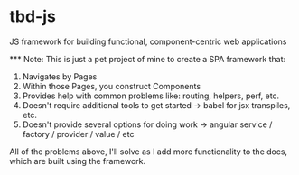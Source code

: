 # tbd-js
JS framework for building functional, component-centric web applications

*** Note: This is just a pet project of mine to create a SPA framework that:

1. Navigates by Pages
2. Within those Pages, you construct Components
3. Provides help with common problems like: routing, helpers, perf, etc.
4. Doesn't require additional tools to get started -> babel for jsx transpiles, etc.
5. Doesn't provide several options for doing work -> angular service / factory / provider / value / etc

All of the problems above, I'll solve as I add more functionality to the docs,
which are built using the framework. 
